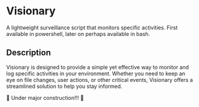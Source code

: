 # Visionary
A lightweight surveillance script that monitors specific activities. First available in powershell, later on perhaps available in bash.

## Description
Visionary is designed to provide a simple yet effective way to monitor and log specific activities in your environment. Whether you need to keep an eye on file changes, user actions, or other critical events, Visionary offers a streamlined solution to help you stay informed.

🚧 Under major construction!!! 🚧
